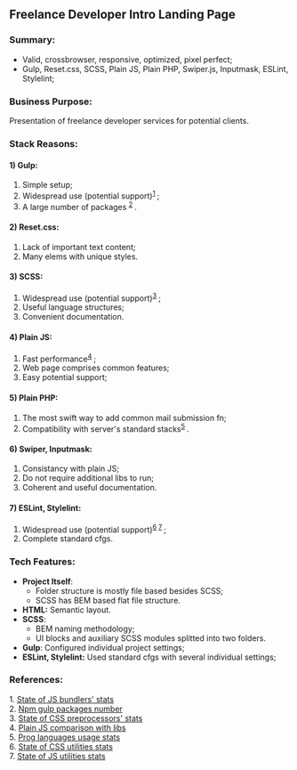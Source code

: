 ## Freelance Developer Intro Landing Page
### Summary:
- Valid, crossbrowser, responsive, optimized, pixel perfect;
- Gulp, Reset.css, SCSS, Plain JS, Plain PHP, Swiper.js, Inputmask, ESLint, Stylelint;
 ### Business Purpose: 
Presentation of freelance developer services for potential clients.
### Stack Reasons: 
#### 1) Gulp: </br>
   1. Simple setup;
   2. Widespread use (potential support)<sup>[1](#f1) </sup>;
   3. A large number of packages <sup>[2](#f2) </sup>.
#### 2) Reset.css: </br>
   1. Lack of important text content;
   2. Many elems with unique styles. 
#### 3) SCSS:</br>
   1. Widespread use (potential support)<sup>[3](#f3) </sup>;
   2. Useful language structures;
   3. Convenient documentation.
#### 4) Plain JS:</br>
   1.	Fast performance<sup>[4](#f4) </sup>;
   2.	Web page comprises common features;
   3.	Easy potential support;
#### 5) Plain PHP:</br>
1.	The most swift way to add common mail submission fn;
2.	Compatibility with server's standard stacks<sup>[5](#f5) </sup>.
#### 6) Swiper, Inputmask:</br>
1.	Consistancy with plain JS;
2.	Do not require additional libs to run;
3.	Coherent and useful documentation.
#### 7) ESLint, Stylelint:</br>
1. Widespread use (potential support)<sup>[6](#f7) </sup><sup>[7](#f7) </sup>;
2. Complete standard cfgs.
### Tech Features:
- **Project Itself**: 
	- Folder structure is mostly file based besides SCSS;
	- SCSS has BEM based flat file structure.
- **HTML:** Semantic layout.
- **SCSS**:
	-	BEM naming methodology;
	-	UI blocks and auxiliary SCSS modules splitted into two folders.
- **Gulp**: Configured individual project settings;
- **ESLint, Stylelint:** Used standard cfgs with several individual settings;

### References:
<span id="f1"> 1.</span> [State of JS bundlers' stats](https://2020.stateofjs.com/ru-RU/technologies/build-tools/)</br>
<span id="f2"> 2.</span> [Npm gulp packages number](https://www.npmjs.com/search?q=gulp)</br>
<span id="f3"> 3.</span> [State of CSS preprocessors' stats](https://2020.stateofcss.com/ru-RU/technologies/pre-post-processors/)</br>
<span id="f4"> 4.</span> [Plain JS comparison with libs](https://habr.com/ru/company/mailru/blog/188254/)</br>
<span id="f5"> 5.</span> [Prog languages usage stats](https://habr.com/ru/post/543346/)</br>
<span id="f6"> 6.</span> [State of CSS utilities stats](https://2020.stateofcss.com/ru-RU/other-tools/)</br>
<span id="f7"> 7.</span> [State of JS utilities stats](https://2020.stateofjs.com/ru-RU/other-tools/)</br>

